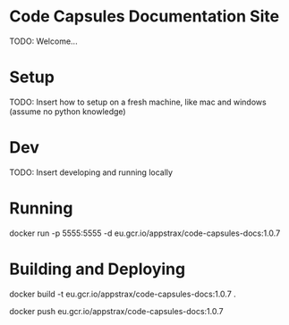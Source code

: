 # Code Capsules Documentation Site
TODO: Welcome...

# Setup

TODO: Insert how to setup on a fresh machine, like mac and windows (assume no python knowledge)

# Dev

TODO: Insert developing and running locally

# Running

docker run -p 5555:5555 -d eu.gcr.io/appstrax/code-capsules-docs:1.0.7

# Building and Deploying

docker build -t eu.gcr.io/appstrax/code-capsules-docs:1.0.7 .

docker push eu.gcr.io/appstrax/code-capsules-docs:1.0.7